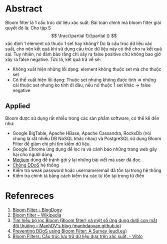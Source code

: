 ---
---
# Abstract

Bloom filter là 1 cấu trúc dữ liệu xác suất. Bài toán chính mà bloom filter giải quyết đó là: 
Cho tập S
$$
\frac{\partial f}{\partial t}
$$
xác định 1 element có thuộc 1 set hay không? Do là cấu trúc dữ liệu xác suất, cho nên kết quả khi sử dụng cấu trúc dữ liệu này có thể cho ra kết quả sai. Tuy nhiên, nó đảm bảo rằng chỉ xảy ra false positive chứ không bao giờ xảy ra false negative. Tức là, kết quả trả về sẽ:
- Không xuất hiện những lỗi dạng: element không thuộc set mà cho thuộc set
- Có thể xuất hiện lỗi dạng: Thuộc set nhưng không được tính
=> những cái thuộc set nhưng ko tính đi đâu, nếu nó thuộc 1 set khác ->  false negative

## Applied

Bloom được sử dụng rất nhiều trong các sản phẩm software, có thể kể dến như:
- Google BigTable, Apache HBase, Apache Cassandra, RocksDb (nói chung là rất nhiều DB NoSQL khác nhau) và PostgreSQL sử dụng Bloom Filter để giảm chi phí tìm kiếm dữ liệu.
- Google Chrome ứng dụng để lọc ra và cảnh báo những trang web gây hại cho người dùng
- [Medium](https://blog.medium.com/what-are-bloom-filters-1ec2a50c68ff) dùng để tránh gợi ý lại những bài viết mà user đã đọc.
- [Chống DDoS](https://eudl.eu/pdf/10.4108/eai.19-6-2018.155865) hệ thống
- Kiểm tra weak password hoặc username/email đã tồn tại trong hệ thống
- Kiểm tra chính tả bằng cách kiểm tra các từ tồn tại trong từ điển

# Refenreces
1. [Bloom Filter - BlogDogy](https://dogy.io/2020/10/06/bloom-filter/)
2. [Bloom filter – Wikipedia](https://en.wikipedia.org/wiki/Bloom_filter)
3. [Tìm hiểu bộ lọc Bloom (Bloom filter) và một số ứng dụng dưới con mắt đời thường – ManhDV's blog (manhdaovan.github.io)](https://manhdaovan.github.io/programming/vi/2019/12/21/tim-hieu-bloom-filter-va-mot-so-ung-dung/)
4. [Preventing DDoS using Bloom Filter: A Survey (eudl.eu)](https://eudl.eu/pdf/10.4108/eai.19-6-2018.155865)
5. [Bloom Filters: Cấu trúc lưu trữ dữ liệu dựa trên xác suất. - Viblo](https://viblo.asia/p/bloom-filters-tai-sao-cac-mang-blockchain-lai-thuong-su-dung-no-GrLZD07eZk0)
